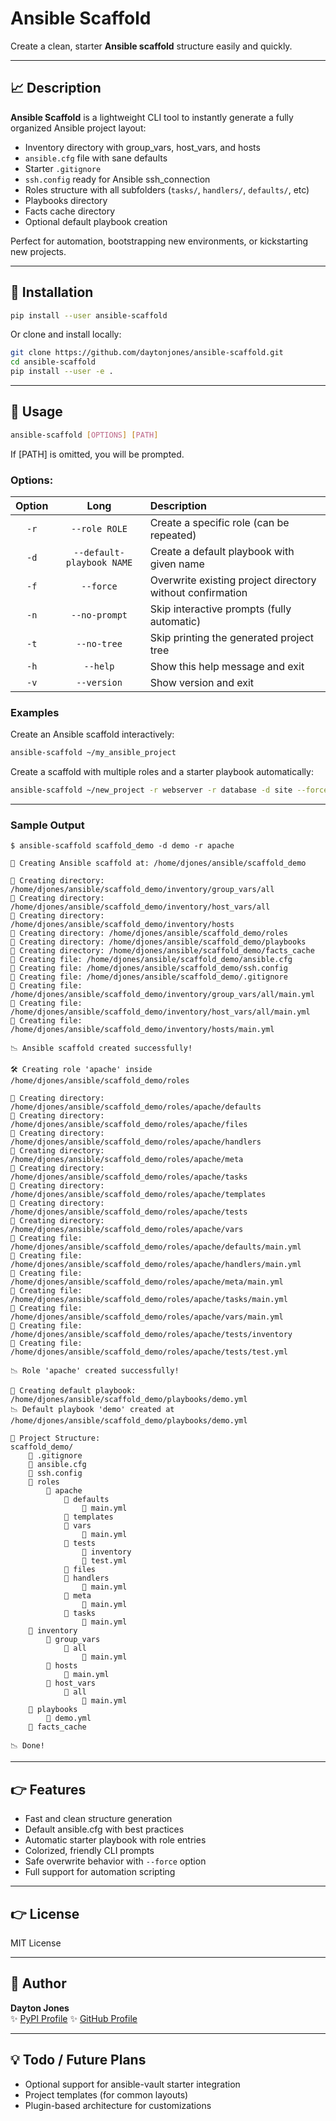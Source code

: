 # Ansible Scaffold

Create a clean, starter **Ansible scaffold** structure easily and quickly.

---

## 📈 Description

**Ansible Scaffold** is a lightweight CLI tool to instantly generate a fully organized Ansible project layout:

- Inventory directory with group_vars, host_vars, and hosts
- `ansible.cfg` file with sane defaults
- Starter `.gitignore`
- `ssh.config` ready for Ansible ssh_connection
- Roles structure with all subfolders (`tasks/`, `handlers/`, `defaults/`, etc)
- Playbooks directory
- Facts cache directory
- Optional default playbook creation

Perfect for automation, bootstrapping new environments, or kickstarting new projects.

---

## 🔄 Installation

```bash
pip install --user ansible-scaffold
```

Or clone and install locally:

```bash
git clone https://github.com/daytonjones/ansible-scaffold.git
cd ansible-scaffold
pip install --user -e .
```

---

## 🔄 Usage

```bash
ansible-scaffold [OPTIONS] [PATH]
```

If [PATH] is omitted, you will be prompted.

### Options:

| Option | Long | Description |
|:------:|:----:|:------------|
| `-r` | `--role ROLE` | Create a specific role (can be repeated) |
| `-d` | `--default-playbook NAME` | Create a default playbook with given name |
| `-f` | `--force` | Overwrite existing project directory without confirmation |
| `-n` | `--no-prompt` | Skip interactive prompts (fully automatic) |
| `-t` | `--no-tree` | Skip printing the generated project tree |
| `-h` | `--help` | Show this help message and exit |
| `-v` | `--version` | Show version and exit |

### Examples

Create an Ansible scaffold interactively:

```bash
ansible-scaffold ~/my_ansible_project
```

Create a scaffold with multiple roles and a starter playbook automatically:

```bash
ansible-scaffold ~/new_project -r webserver -r database -d site --force --no-prompt
```

---

### Sample Output

```
$ ansible-scaffold scaffold_demo -d demo -r apache

📁 Creating Ansible scaffold at: /home/djones/ansible/scaffold_demo

📂 Creating directory: /home/djones/ansible/scaffold_demo/inventory/group_vars/all
📂 Creating directory: /home/djones/ansible/scaffold_demo/inventory/host_vars/all
📂 Creating directory: /home/djones/ansible/scaffold_demo/inventory/hosts
📂 Creating directory: /home/djones/ansible/scaffold_demo/roles
📂 Creating directory: /home/djones/ansible/scaffold_demo/playbooks
📂 Creating directory: /home/djones/ansible/scaffold_demo/facts_cache
📄 Creating file: /home/djones/ansible/scaffold_demo/ansible.cfg
📄 Creating file: /home/djones/ansible/scaffold_demo/ssh.config
📄 Creating file: /home/djones/ansible/scaffold_demo/.gitignore
📄 Creating file: /home/djones/ansible/scaffold_demo/inventory/group_vars/all/main.yml
📄 Creating file: /home/djones/ansible/scaffold_demo/inventory/host_vars/all/main.yml
📄 Creating file: /home/djones/ansible/scaffold_demo/inventory/hosts/main.yml

📉 Ansible scaffold created successfully!

🛠 Creating role 'apache' inside /home/djones/ansible/scaffold_demo/roles

📂 Creating directory: /home/djones/ansible/scaffold_demo/roles/apache/defaults
📂 Creating directory: /home/djones/ansible/scaffold_demo/roles/apache/files
📂 Creating directory: /home/djones/ansible/scaffold_demo/roles/apache/handlers
📂 Creating directory: /home/djones/ansible/scaffold_demo/roles/apache/meta
📂 Creating directory: /home/djones/ansible/scaffold_demo/roles/apache/tasks
📂 Creating directory: /home/djones/ansible/scaffold_demo/roles/apache/templates
📂 Creating directory: /home/djones/ansible/scaffold_demo/roles/apache/tests
📂 Creating directory: /home/djones/ansible/scaffold_demo/roles/apache/vars
📄 Creating file: /home/djones/ansible/scaffold_demo/roles/apache/defaults/main.yml
📄 Creating file: /home/djones/ansible/scaffold_demo/roles/apache/handlers/main.yml
📄 Creating file: /home/djones/ansible/scaffold_demo/roles/apache/meta/main.yml
📄 Creating file: /home/djones/ansible/scaffold_demo/roles/apache/tasks/main.yml
📄 Creating file: /home/djones/ansible/scaffold_demo/roles/apache/vars/main.yml
📄 Creating file: /home/djones/ansible/scaffold_demo/roles/apache/tests/inventory
📄 Creating file: /home/djones/ansible/scaffold_demo/roles/apache/tests/test.yml

📉 Role 'apache' created successfully!

📄 Creating default playbook: /home/djones/ansible/scaffold_demo/playbooks/demo.yml
📉 Default playbook 'demo' created at /home/djones/ansible/scaffold_demo/playbooks/demo.yml

📁 Project Structure:
scaffold_demo/
    📄 .gitignore
    📄 ansible.cfg
    📄 ssh.config
    📂 roles
        📂 apache
            📂 defaults
                📄 main.yml
            📂 templates
            📂 vars
                📄 main.yml
            📂 tests
                📄 inventory
                📄 test.yml
            📂 files
            📂 handlers
                📄 main.yml
            📂 meta
                📄 main.yml
            📂 tasks
                📄 main.yml
    📂 inventory
        📂 group_vars
            📂 all
                📄 main.yml
        📂 hosts
            📄 main.yml
        📂 host_vars
            📂 all
                📄 main.yml
    📂 playbooks
        📄 demo.yml
    📂 facts_cache

📉 Done!
```

---

## 👉 Features

- Fast and clean structure generation
- Default ansible.cfg with best practices
- Automatic starter playbook with role entries
- Colorized, friendly CLI prompts
- Safe overwrite behavior with `--force` option
- Full support for automation scripting

---

## 👉 License

MIT License

---

## 📢 Author

**Dayton Jones**  
✨ [PyPI Profile](https://pypi.org/user/daytonjones/)  ✨ [GitHub Profile](https://github.com/daytonjones)

---

## 💡 Todo / Future Plans

- Optional support for ansible-vault starter integration
- Project templates (for common layouts)
- Plugin-based architecture for customizations

